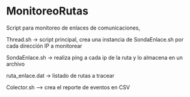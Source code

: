 # MonitoreoRutas
Script para monitoreo de enlaces de comunicaciones, 

Thread.sh -> script principal, crea una instancia de SondaEnlace.sh por cada dirección IP a monitorear

SondaEnlace.sh -> realiza ping a cada ip de la ruta y lo almacena en un archivo

ruta_enlace.dat -> listado de rutas a tracear

Colector.sh --> crea el reporte de eventos en CSV
